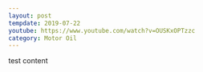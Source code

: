 ```yaml
---
layout: post
tempdate: 2019-07-22
youtube: https://www.youtube.com/watch?v=OUSKxOPTzzc
category: Motor Oil
---
```

test content